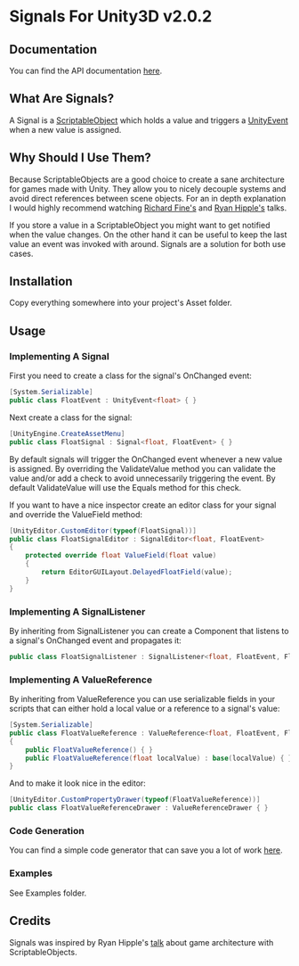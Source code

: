 # Signals For Unity3D v2.0.2
## Documentation
You can find the API documentation [here](https://jheiling.github.io/unity-signals/).
## What Are Signals?
A Signal is a [ScriptableObject](https://docs.unity3d.com/ScriptReference/ScriptableObject.html) which holds a value and triggers a [UnityEvent](https://docs.unity3d.com/ScriptReference/Events.UnityEvent_1.html) when a new value is assigned.
## Why Should I Use Them?
Because ScriptableObjects are a good choice to create a sane architecture for games made with Unity.
They allow you to nicely decouple systems and avoid direct references between scene objects.
For an in depth explanation I would highly recommend watching [Richard Fine's](https://www.youtube.com/watch?v=6vmRwLYWNRo) and [Ryan Hipple's](https://www.youtube.com/watch?v=raQ3iHhE_Kk) talks.

If you store a value in a ScriptableObject you might want to get notified when the value changes.
On the other hand it can be useful to keep the last value an event was invoked with around.
Signals are a solution for both use cases.
## Installation
Copy everything somewhere into your project's Asset folder.
## Usage
### Implementing A Signal
First you need to create a class for the signal's OnChanged event:
```c#
[System.Serializable]
public class FloatEvent : UnityEvent<float> { }
```

Next create a class for the signal:
```c#
[UnityEngine.CreateAssetMenu]
public class FloatSignal : Signal<float, FloatEvent> { }
```
By default signals will trigger the OnChanged event whenever a new value is assigned.
By overriding the ValidateValue method you can validate the value and/or add a check to avoid unnecessarily triggering the event.
By default ValidateValue will use the Equals method for this check.

If you want to have a nice inspector create an editor class for your signal and override the ValueField method:
```c#
[UnityEditor.CustomEditor(typeof(FloatSignal))]
public class FloatSignalEditor : SignalEditor<float, FloatEvent>
{
    protected override float ValueField(float value)
    {
        return EditorGUILayout.DelayedFloatField(value);
    }
}
```
### Implementing A SignalListener
By inheriting from SignalListener you can create a Component that listens to a signal's OnChanged event and propagates it:
```c#
public class FloatSignalListener : SignalListener<float, FloatEvent, FloatSignal> { }
```
### Implementing A ValueReference
By inheriting from ValueReference you can use serializable fields in your scripts that can either hold a local value or a reference to a signal's value:
```c#
[System.Serializable]
public class FloatValueReference : ValueReference<float, FloatEvent, FloatSignal> 
{
    public FloatValueReference() { }
    public FloatValueReference(float localValue) : base(localValue) { }
}
```

And to make it look nice in the editor:
```c#
[UnityEditor.CustomPropertyDrawer(typeof(FloatValueReference))]
public class FloatValueReferenceDrawer : ValueReferenceDrawer { }
```
### Code Generation
You can find a simple code generator that can save you a lot of work [here](https://github.com/jheiling/unity-signals-generator).
### Examples
See Examples folder.
## Credits
Signals was inspired by Ryan Hipple's [talk](https://www.youtube.com/watch?v=raQ3iHhE_Kk) about game architecture with ScriptableObjects.